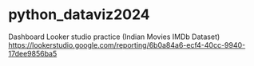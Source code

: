# python_dataviz2024
Dashboard Looker studio practice (Indian Movies IMDb Dataset)
https://lookerstudio.google.com/reporting/6b0a84a6-ecf4-40cc-9940-17dee9856ba5
